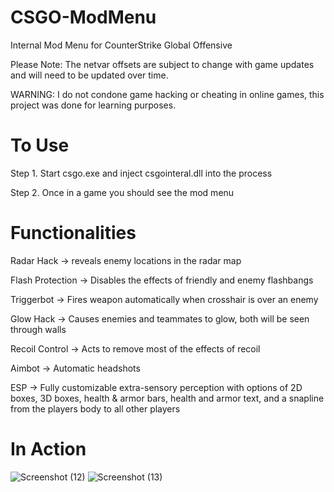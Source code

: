 # CSGO-ModMenu
Internal Mod Menu for CounterStrike Global Offensive

Please Note: The netvar offsets are subject to change with game updates and will need to be updated over time.

WARNING: I do not condone game hacking or cheating in online games, this project was done for learning purposes.

# To Use

Step 1. Start csgo.exe and inject csgointeral.dll into the process

Step 2. Once in a game you should see the mod menu

# Functionalities

Radar Hack -> reveals enemy locations in the radar map

Flash Protection -> Disables the effects of friendly and enemy flashbangs

Triggerbot -> Fires weapon automatically when crosshair is over an enemy

Glow Hack -> Causes enemies and teammates to glow, both will be seen through walls

Recoil Control -> Acts to remove most of the effects of recoil

Aimbot -> Automatic headshots

ESP -> Fully customizable extra-sensory perception with options of 2D boxes, 3D boxes, health & armor bars, health and armor text, and a snapline from the players body to all other players

# In Action
![Screenshot (12)](https://user-images.githubusercontent.com/82488869/158311622-fcc8c587-f443-4417-8a44-926134a1b04f.png)
![Screenshot (13)](https://user-images.githubusercontent.com/82488869/158311677-c7147054-fc01-4c81-abd8-e3ba4f03a25d.png)
